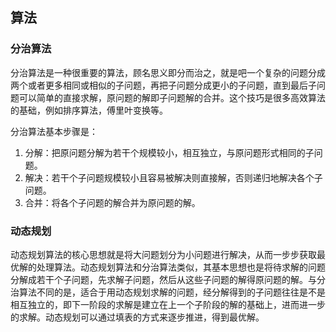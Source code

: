 ## 算法

### 分治算法

分治算法是一种很重要的算法，顾名思义即分而治之，就是吧一个复杂的问题分成两个或者更多相同或相似的子问题，再把子问题分成更小的子问题，直到最后子问题可以简单的直接求解，原问题的解即子问题解的合并。这个技巧是很多高效算法的基础，例如排序算法，傅里叶变换等。

分治算法基本步骤是：

1. 分解：把原问题分解为若干个规模较小，相互独立，与原问题形式相同的子问题。
2. 解决：若干个子问题规模较小且容易被解决则直接解，否则递归地解决各个子问题。
3. 合并：将各个子问题的解合并为原问题的解。



### 动态规划

动态规划算法的核心思想就是将大问题划分为小问题进行解决，从而一步步获取最优解的处理算法。动态规划算法和分治算法类似，其基本思想也是将待求解的问题分解成若干个子问题，先求解子问题，然后从这些子问题的解得原问题的解。与分治算法不同的是，适合于用动态规划求解的问题，经分解得到的子问题往往是不是相互独立的，即下一阶段的求解是建立在上一个子阶段的解的基础上，进而进一步的求解。动态规划可以通过填表的方式来逐步推进，得到最优解。





